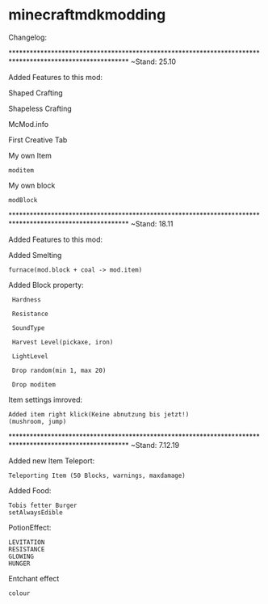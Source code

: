 # minecraftmdkmodding

Changelog:

********************************************************************************************************* ~Stand: 25.10

Added Features to this mod:

Shaped Crafting

Shapeless Crafting

McMod.info

First Creative Tab

My own Item
   
    moditem

My own block
  
    modBlock

********************************************************************************************************* ~Stand: 18.11

Added Features to this mod:

Added Smelting
    
    furnace(mod.block + coal -> mod.item)

Added Block property:

     Hardness
  
     Resistance
  
     SoundType
  
     Harvest Level(pickaxe, iron)
  
     LightLevel
  
     Drop random(min 1, max 20)
  
     Drop moditem
     
Item settings imroved:
                        
    Added item right klick(Keine abnutzung bis jetzt!)
    (mushroom, jump)

********************************************************************************************************* ~Stand: 7.12.19

Added new Item Teleport:
   
    Teleporting Item (50 Blocks, warnings, maxdamage)
    
Added Food:
     
    Tobis fetter Burger
    setAlwaysEdible
    
PotionEffect:   

    LEVITATION
    RESISTANCE
    GLOWING
    HUNGER

Entchant effect
    
    colour

    
